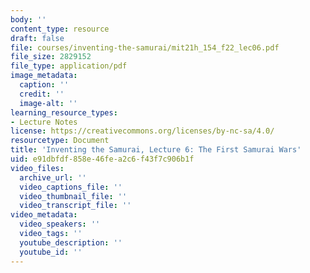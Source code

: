 ```yaml
---
body: ''
content_type: resource
draft: false
file: courses/inventing-the-samurai/mit21h_154_f22_lec06.pdf
file_size: 2829152
file_type: application/pdf
image_metadata:
  caption: ''
  credit: ''
  image-alt: ''
learning_resource_types:
- Lecture Notes
license: https://creativecommons.org/licenses/by-nc-sa/4.0/
resourcetype: Document
title: 'Inventing the Samurai, Lecture 6: The First Samurai Wars'
uid: e91dbfdf-858e-46fe-a2c6-f43f7c906b1f
video_files:
  archive_url: ''
  video_captions_file: ''
  video_thumbnail_file: ''
  video_transcript_file: ''
video_metadata:
  video_speakers: ''
  video_tags: ''
  youtube_description: ''
  youtube_id: ''
---
```

